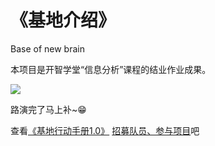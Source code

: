 # 《基地介绍》
Base of new brain

本项目是开智学堂“信息分析”课程的结业作业成果。

![](https://ws1.sinaimg.cn/large/006tNc79ly1g25onefj0gj315f0lc7b7.jpg)

路演完了马上补~😁

查看[《基地行动手册1.0》](https://github.com/wisdomqin/base-of-new-brain/blob/master/Action%20Manual%201.0.md)
[招募队员、参与项目](https://github.com/wisdomqin/base-of-new-brain/issues)吧
